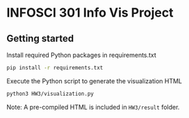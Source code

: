 # INFOSCI 301 Info Vis Project

## Getting started

Install required Python packages in requirements.txt

```bash
pip install -r requirements.txt
```

Execute the Python script to generate the visualization HTML

```bash
python3 HW3/visualization.py
```

Note: A pre-compiled HTML is included in `HW3/result` folder.

